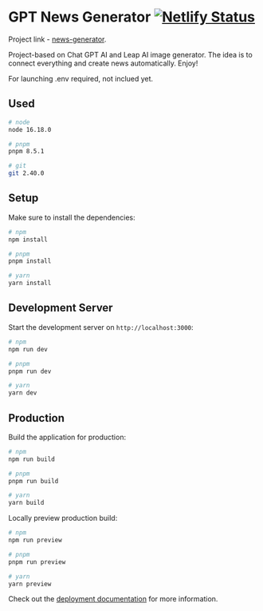# GPT News Generator [![Netlify Status](https://api.netlify.com/api/v1/badges/ec8ae36c-3834-41aa-997f-d0527b31992f/deploy-status)](https://app.netlify.com/sites/gpt-chat-news-generator/deploys)

Project link - [news-generator](https://bit.ly/3FdI0MH).

Project-based on Chat GPT AI and Leap AI image generator. The idea is to connect everything and create news automatically. Enjoy!

For launching .env required, not inclued yet.

## Used

```bash
# node
node 16.18.0

# pnpm
pnpm 8.5.1

# git
git 2.40.0
```

## Setup

Make sure to install the dependencies:

```bash
# npm
npm install

# pnpm
pnpm install

# yarn
yarn install
```

## Development Server

Start the development server on `http://localhost:3000`:

```bash
# npm
npm run dev

# pnpm
pnpm run dev

# yarn
yarn dev
```

## Production

Build the application for production:

```bash
# npm
npm run build

# pnpm
pnpm run build

# yarn
yarn build
```

Locally preview production build:

```bash
# npm
npm run preview

# pnpm
pnpm run preview

# yarn
yarn preview
```

Check out the [deployment documentation](https://nuxt.com/docs/getting-started/deployment) for more information.
